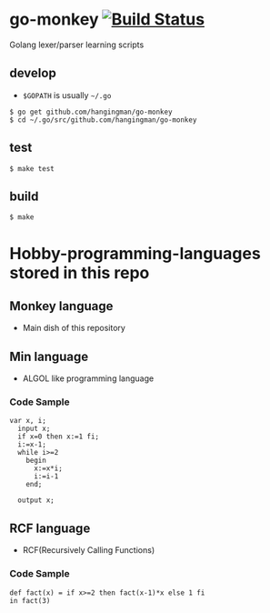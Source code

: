 # go-monkey [![Build Status](https://travis-ci.org/hangingman/go-monkey.svg?branch=master)](https://travis-ci.org/hangingman/go-monkey)

Golang lexer/parser learning scripts

## develop

- `$GOPATH` is usually `~/.go`

```
$ go get github.com/hangingman/go-monkey
$ cd ~/.go/src/github.com/hangingman/go-monkey
```

## test

```
$ make test
```

## build

```
$ make
```

# Hobby-programming-languages stored in this repo

## Monkey language

- Main dish of this repository

## Min language

- ALGOL like programming language

### Code Sample

```
var x, i;
  input x;
  if x=0 then x:=1 fi;
  i:=x-1;
  while i>=2
    begin
      x:=x*i;
      i:=i-1
    end;

  output x;
```

## RCF language

- RCF(Recursively Calling Functions)

### Code Sample

```
def fact(x) = if x>=2 then fact(x-1)*x else 1 fi
in fact(3)
```
